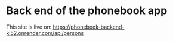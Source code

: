 # Back end of the phonebook app

This site is live on: https://phonebook-backend-ki52.onrender.com/api/persons